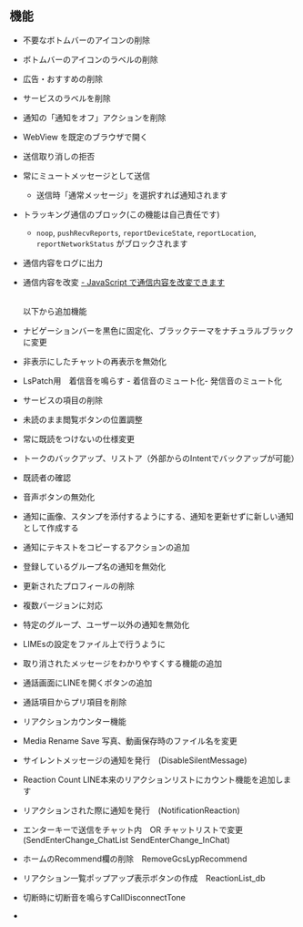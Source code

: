 
## 機能

- 不要なボトムバーのアイコンの削除
- ボトムバーのアイコンのラベルの削除
- 広告・おすすめの削除
- サービスのラベルを削除
- 通知の「通知をオフ」アクションを削除
- WebView を既定のブラウザで開く
  <br>
- 送信取り消しの拒否
- 常にミュートメッセージとして送信
  - 送信時「通常メッセージ」を選択すれば通知されます
- トラッキング通信のブロック(この機能は自己責任です)
  - `noop`, `pushRecvReports`, `reportDeviceState`, `reportLocation`, `reportNetworkStatus` がブロックされます
- 通信内容をログに出力
- 通信内容を改変
 [- JavaScript で通信内容を改変できます](https://github.com/areteruhiro/LIMEs/blob/master/JavaRead.md)


  <br>以下から追加機能
- ナビゲーションバーを黒色に固定化、ブラックテーマをナチュラルブラックに変更
- 非表示にしたチャットの再表示を無効化
- LsPatch用　着信音を鳴らす - 着信音のミュート化- 発信音のミュート化
- サービスの項目の削除
    <br>
- 未読のまま閲覧ボタンの位置調整
- 常に既読をつけないの仕様変更
  <br>
- トークのバックアップ、リストア（外部からのIntentでバックアップが可能）
- 既読者の確認
- 音声ボタンの無効化
- 通知に画像、スタンプを添付するようにする、通知を更新せずに新しい通知として作成する
- 通知にテキストをコピーするアクションの追加
- 登録しているグループ名の通知を無効化
- 更新されたプロフィールの削除
- 複数バージョンに対応 <br>
- 特定のグループ、ユーザー以外の通知を無効化 <br>
- LIMEsの設定をファイル上で行うように <br>
- 取り消されたメッセージをわかりやすくする機能の追加 <bg>
- 通話画面にLINEを開くボタンの追加 
- 通話項目からプリ項目を削除
- リアクションカウンター機能
- Media Rename Save 写真、動画保存時のファイル名を変更
- サイレントメッセージの通知を発行　(DisableSilentMessage)
- Reaction Count LINE本来のリアクションリストにカウント機能を追加します
- リアクションされた際に通知を発行　(NotificationReaction)
- エンターキーで送信をチャット内　OR チャットリストで変更 (SendEnterChange_ChatList SendEnterChange_InChat)
- ホームのRecommend欄の削除　RemoveGcsLypRecommend
- リアクション一覧ポップアップ表示ボタンの作成　ReactionList_db
- 切断時に切断音を鳴らすCallDisconnectTone
- 
